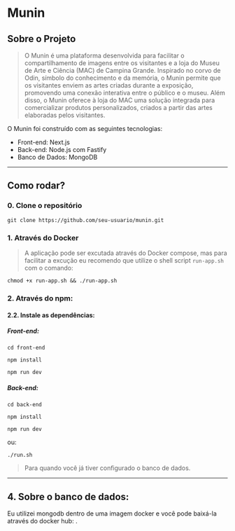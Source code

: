 # Munin

## Sobre o Projeto

> O Munin é uma plataforma desenvolvida para facilitar o compartilhamento de imagens entre os visitantes e a loja do Museu de Arte e Ciência (MAC) de Campina Grande. Inspirado no corvo de Odin, símbolo do conhecimento e da memória, o Munin permite que os visitantes enviem as artes criadas durante a exposição, promovendo uma conexão interativa entre o público e o museu. Além disso, o Munin oferece à loja do MAC uma solução integrada para comercializar produtos personalizados, criados a partir das artes elaboradas pelos visitantes.

O Munin foi construído com as seguintes tecnologias:
- Front-end: Next.js
- Back-end: Node.js com Fastify
- Banco de Dados: MongoDB

---

## Como rodar?

### 0. Clone o repositório
```
git clone https://github.com/seu-usuario/munin.git
```

### 1. Através do Docker
> A aplicação pode ser excutada através do Docker compose, mas para facilitar a excução eu recomendo que utilize o shell script `run-app.sh` com o comando:
```
chmod +x run-app.sh && ./run-app.sh
```

### 2. Através do npm:

#### 2.2. Instale as dependências:

##### Front-end:
```
cd front-end
```

```
npm install
```

```
npm run dev
```

##### Back-end:
```
cd back-end
```

```
npm install
```

```
npm run dev
```

ou:

```
./run.sh
```
> Para quando você já tiver configurado o banco de dados.

--- 

## 4. Sobre o banco de dados:
Eu utilizei mongodb dentro de uma imagem docker e você pode baixá-la através do docker hub: .

